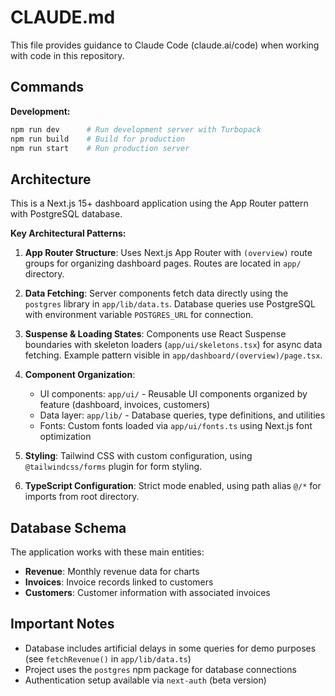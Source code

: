 # CLAUDE.md

This file provides guidance to Claude Code (claude.ai/code) when working with code in this repository.

## Commands

**Development:**
```bash
npm run dev      # Run development server with Turbopack
npm run build    # Build for production
npm run start    # Run production server
```

## Architecture

This is a Next.js 15+ dashboard application using the App Router pattern with PostgreSQL database.

**Key Architectural Patterns:**

1. **App Router Structure**: Uses Next.js App Router with `(overview)` route groups for organizing dashboard pages. Routes are located in `app/` directory.

2. **Data Fetching**: Server components fetch data directly using the `postgres` library in `app/lib/data.ts`. Database queries use PostgreSQL with environment variable `POSTGRES_URL` for connection.

3. **Suspense & Loading States**: Components use React Suspense boundaries with skeleton loaders (`app/ui/skeletons.tsx`) for async data fetching. Example pattern visible in `app/dashboard/(overview)/page.tsx`.

4. **Component Organization**:
   - UI components: `app/ui/` - Reusable UI components organized by feature (dashboard, invoices, customers)
   - Data layer: `app/lib/` - Database queries, type definitions, and utilities
   - Fonts: Custom fonts loaded via `app/ui/fonts.ts` using Next.js font optimization

5. **Styling**: Tailwind CSS with custom configuration, using `@tailwindcss/forms` plugin for form styling.

6. **TypeScript Configuration**: Strict mode enabled, using path alias `@/*` for imports from root directory.

## Database Schema

The application works with these main entities:
- **Revenue**: Monthly revenue data for charts
- **Invoices**: Invoice records linked to customers
- **Customers**: Customer information with associated invoices

## Important Notes

- Database includes artificial delays in some queries for demo purposes (see `fetchRevenue()` in `app/lib/data.ts`)
- Project uses the `postgres` npm package for database connections
- Authentication setup available via `next-auth` (beta version)